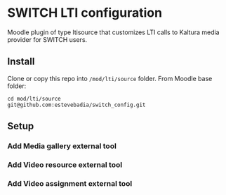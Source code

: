 # SWITCH LTI configuration
Moodle plugin of type ltisource that customizes LTI calls to Kaltura media provider for SWITCH users.

## Install
Clone or copy this repo into `/mod/lti/source` folder. From Moodle base folder:
```
cd mod/lti/source
git@github.com:estevebadia/switch_config.git
```

## Setup
### Add Media gallery external tool
### Add Video resource external tool
### Add Video assignment external tool
